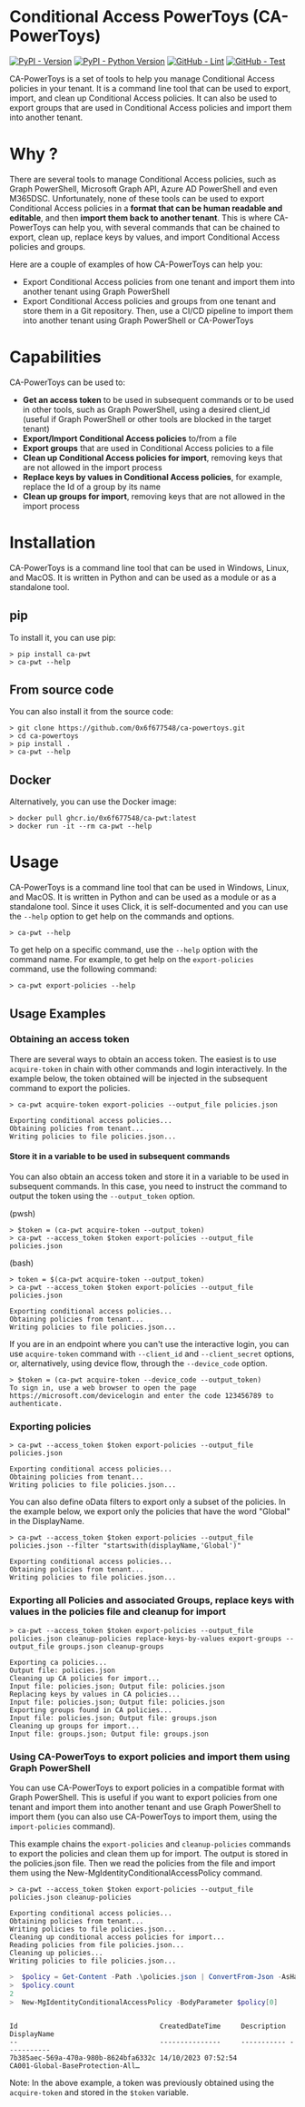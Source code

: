 # Conditional Access PowerToys (CA-PowerToys)

[![PyPI - Version](https://img.shields.io/pypi/v/ca-pwt.svg)](https://pypi.org/project/ca-pwt)
[![PyPI - Python Version](https://img.shields.io/pypi/pyversions/ca-pwt.svg)](https://pypi.org/project/ca-pwt)
[![GitHub - Lint](https://github.com/0x6f677548/ca-powertoys/actions/workflows/lint.yml/badge.svg)](https://github.com/0x6f677548/ca-powertoys/actions/workflows/lint.yml)
[![GitHub - Test](https://github.com/0x6f677548/ca-powertoys/actions/workflows/test.yml/badge.svg)](https://github.com/0x6f677548/ca-powertoys/actions/workflows/test.yml)

CA-PowerToys is a set of tools to help you manage Conditional Access policies in your tenant. It is a command line tool that can be used to export, import, and clean up Conditional Access policies. It can also be used to export groups that are used in Conditional Access policies and import them into another tenant.

# Why ?
There are several tools to manage Conditional Access policies, such as Graph PowerShell, Microsoft Graph API, Azure AD PowerShell and even M365DSC. Unfortunately, none of these tools can be used to export Conditional Access policies in a **format that can be human readable and editable**, and then **import them back to another tenant**. This is where CA-PowerToys can help you, with several commands that can be chained to export, clean up, replace keys by values, and import Conditional Access policies and groups.  

Here are a couple of examples of how CA-PowerToys can help you:
- Export Conditional Access policies from one tenant and import them into another tenant using Graph PowerShell
- Export Conditional Access policies and groups from one tenant and store them in a Git repository. Then, use a CI/CD pipeline to import them into another tenant using Graph PowerShell or CA-PowerToys

# Capabilities

CA-PowerToys can be used to:
- **Get an access token** to be used in subsequent commands or to be used in other tools, such as Graph PowerShell, using a desired client_id (useful if Graph PowerShell or other tools are blocked in the target tenant)
- **Export/Import Conditional Access policies** to/from a file
- **Export groups** that are used in Conditional Access policies to a file
- **Clean up Conditional Access policies for import**, removing keys that are not allowed in the import process
- **Replace keys by values in Conditional Access policies**, for example, replace the Id of a group by its name
- **Clean up groups for import**, removing keys that are not allowed in the import process



# Installation
CA-PowerToys is a command line tool that can be used in Windows, Linux, and MacOS. It is written in Python and can be used as a module or as a standalone tool.

## pip
To install it, you can use pip:
```console
> pip install ca-pwt
> ca-pwt --help
```

## From source code
You can also install it from the source code:
```console
> git clone https://github.com/0x6f677548/ca-powertoys.git
> cd ca-powertoys
> pip install .
> ca-pwt --help
```
## Docker
Alternatively, you can use the Docker image:
```console
> docker pull ghcr.io/0x6f677548/ca-pwt:latest
> docker run -it --rm ca-pwt --help
```

# Usage
CA-PowerToys is a command line tool that can be used in Windows, Linux, and MacOS. It is written in Python and can be used as a module or as a standalone tool. Since it uses Click, it is self-documented and you can use the `--help` option to get help on the commands and options.
```console
> ca-pwt --help
```

To get help on a specific command, use the `--help` option with the command name. For example, to get help on the `export-policies` command, use the following command:
```console
> ca-pwt export-policies --help
```

## Usage Examples

### Obtaining an access token 

There are several ways to obtain an access token. The easiest is to use `acquire-token` in chain with other commands and login interactively. In the example below, the token obtained will be injected in the subsequent command to export the policies. 

```console
> ca-pwt acquire-token export-policies --output_file policies.json
```
```
Exporting conditional access policies...
Obtaining policies from tenant...
Writing policies to file policies.json...
```
#### Store it in a variable to be used in subsequent commands
You can also obtain an access token and store it in a variable to be used in subsequent commands. In this case, you need to instruct the command to output the token using the `--output_token` option. 

(pwsh)
```console
> $token = (ca-pwt acquire-token --output_token)
> ca-pwt --access_token $token export-policies --output_file policies.json
```
(bash)
```console
> token = $(ca-pwt acquire-token --output_token)
> ca-pwt --access_token $token export-policies --output_file policies.json
```
```
Exporting conditional access policies...
Obtaining policies from tenant...
Writing policies to file policies.json...
```
If you are in an endpoint where you can't use the interactive login, you can use `acquire-token` command with `--client_id` and `--client_secret` options, or, alternatively, using device flow, through the `--device_code` option. 
```console
> $token = (ca-pwt acquire-token --device_code --output_token)
To sign in, use a web browser to open the page https://microsoft.com/devicelogin and enter the code 123456789 to authenticate.
```

### Exporting policies
    
```console
> ca-pwt --access_token $token export-policies --output_file policies.json
```
```
Exporting conditional access policies...
Obtaining policies from tenant...
Writing policies to file policies.json...
```

You can also define oData filters to export only a subset of the policies. In the example below, we export only the policies that have the word "Global" in the DisplayName. 

```console
> ca-pwt --access_token $token export-policies --output_file policies.json --filter "startswith(displayName,'Global')"
```
```
Exporting conditional access policies...
Obtaining policies from tenant...
Writing policies to file policies.json...
```

### Exporting all Policies and associated Groups, replace keys with values in the policies file and cleanup for import
    
```console
> ca-pwt --access_token $token export-policies --output_file policies.json cleanup-policies replace-keys-by-values export-groups --output_file groups.json cleanup-groups
```
```
Exporting ca policies...
Output file: policies.json
Cleaning up CA policies for import...
Input file: policies.json; Output file: policies.json
Replacing keys by values in CA policies...
Input file: policies.json; Output file: policies.json
Exporting groups found in CA policies...
Input file: policies.json; Output file: groups.json
Cleaning up groups for import...
Input file: groups.json; Output file: groups.json
```

### Using CA-PowerToys to export policies and import them using Graph PowerShell

You can use CA-PowerToys to export policies in a compatible format with Graph PowerShell. This is useful if you want to export policies from one tenant and import them into another tenant and use Graph PowerShell to import them (you can also use CA-PowerToys to import them, using the `import-policies` command).

This example chains the `export-policies` and `cleanup-policies` commands to export the policies and clean them up for import. The output is stored in the policies.json file. Then we read the policies from the file and import them using the New-MgIdentityConditionalAccessPolicy command. 

```console
> ca-pwt --access_token $token export-policies --output_file policies.json cleanup-policies
```
```
Exporting conditional access policies...
Obtaining policies from tenant...
Writing policies to file policies.json...
Cleaning up conditional access policies for import...
Reading policies from file policies.json...
Cleaning up policies...
Writing policies to file policies.json...
```
```powershell
>  $policy = Get-Content -Path .\policies.json | ConvertFrom-Json -AsHashtable
>  $policy.count
2
>  New-MgIdentityConditionalAccessPolicy -BodyParameter $policy[0]
```
```

Id                                   CreatedDateTime     Description DisplayName
--                                   ---------------     ----------- -----------
7b385aec-569a-470a-980b-8624bfa6332c 14/10/2023 07:52:54             CA001-Global-BaseProtection-All…
```
Note: In the above example, a token was previously obtained using the `acquire-token` and stored in the `$token` variable.
